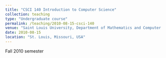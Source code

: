 ```yaml
---
title: "CSCI 140 Introduction to Computer Science"
collection: teaching
type: "Undergraduate course"
permalink: /teaching/2010-08-15-csci-140
venue: "Saint Louis University, Department of Mathematics and Computer Science"
date: 2010-08-15
location: "St. Louis, Missouri, USA"
---
```


Fall 2010 semester
